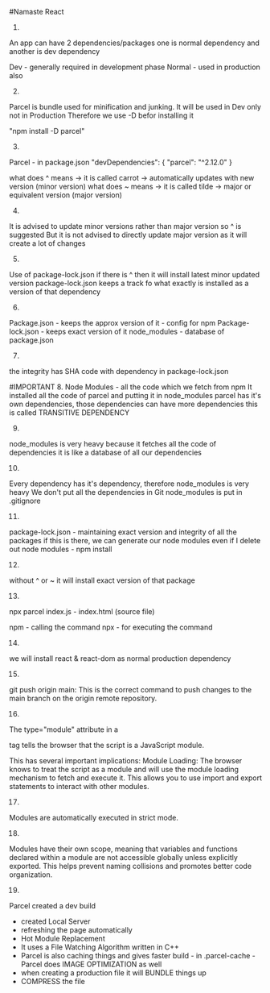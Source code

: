 #Namaste React

1. 
An app can have 2 dependencies/packages
one is normal dependency and another is dev dependency 

Dev - generally required in development phase
Normal - used in production also


2.
Parcel is bundle used for minification and junking.
It will be used in Dev only not in Production
Therefore we use -D befor installing it

"npm install -D parcel"


3.
Parcel - in package.json
"devDependencies": {
    "parcel": "^2.12.0"
  }

what does ^ means -> it is called carrot -> automatically updates with new version (minor version)
what does ~ means -> it is called tilde -> major or equivalent version (major version)


4.
It is advised to update minor versions rather than major version
so ^ is suggested
But it is not advised to directly update major version as it will create a lot of changes


5.
Use of package-lock.json
if there is ^ then it will install latest minor updated version
package-lock.json keeps a track fo what exactly is installed as a version of that dependency


6.
Package.json - keeps the approx version of it - config for npm
Package-lock.json - keeps exact version of it
node_modules - database of package.json


7.
the integrity has SHA code with dependency in package-lock.json


#IMPORTANT
8.
Node Modules - all the code which we fetch from npm 
It installed all the code of parcel and putting it in node_modules
parcel has it's own dependencies, those dependencies can have more dependencies
this is called TRANSITIVE DEPENDENCY


9.
node_modules is very heavy because it fetches all the code of dependencies
it is like a database of all our dependencies


10.
Every dependency has it's dependency, therefore node_modules is very heavy
We don't put all the dependencies in Git
node_modules is put in .gitignore


11.
package-lock.json - maintaining exact version and integrity of all the packages
if this is there, we can generate our node modules
even if I delete out node modules - npm install


12.
without ^ or ~ it will install exact version of that package


13.
npx parcel index.js - index.html (source file)

npm - calling the command 
npx - for executing the command

14.
we will install react & react-dom as normal production dependency

15.
git push origin main:
This is the correct command to push changes to the main branch on the origin remote repository.

16.
The type="module" attribute in a 
<script> </script> tag tells the browser that the script is a JavaScript module. 
This has several important implications:
Module Loading:
The browser knows to treat the script as a module and will use the module loading mechanism to fetch and execute it. This allows you to use import and export statements to interact with other modules.

17.
Modules are automatically executed in strict mode.

18.
Modules have their own scope, meaning that variables and functions declared within a module are 
not accessible globally unless explicitly exported. 
This helps prevent naming collisions and promotes better code organization.

19. 
Parcel created a dev build 
- created Local Server
- refreshing the page automatically 
- Hot Module Replacement
- It uses a File Watching Algorithm written in C++
- Parcel is also caching things and gives faster build - in .parcel-cache
-Parcel does IMAGE OPTIMIZATION as well
- when creating a production file it will BUNDLE things up
- COMPRESS the file